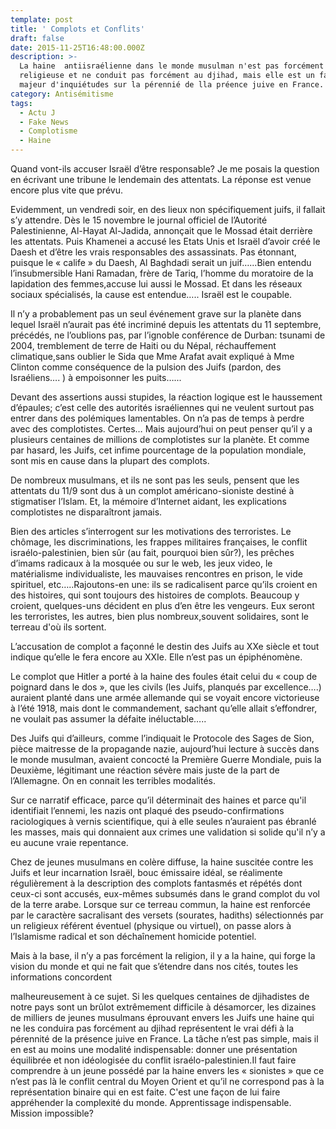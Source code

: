 ```yaml
---
template: post
title: ' Complots et Conflits'
draft: false
date: 2015-11-25T16:48:00.000Z
description: >-
  La haine  antiisraélienne dans le monde musulman n'est pas forcément d'origine
  religieuse et ne conduit pas forcément au djihad, mais elle est un facteur
  majeur d'inquiétudes sur la pérennié de lla préence juive en France.
category: Antisémitisme
tags:
  - Actu J
  - Fake News
  - Complotisme
  - Haine
---
```



Quand vont-ils accuser Israël d’être responsable? Je me posais la question en écrivant une tribune le lendemain des attentats. La réponse est venue encore plus vite que prévu. 

Evidemment, un vendredi soir, en des lieux non spécifiquement juifs, il fallait s’y attendre. Dès le 15 novembre le journal officiel  de l’Autorité Palestinienne, Al-Hayat Al-Jadida, annonçait que le Mossad était derrière les attentats. Puis Khamenei a accusé   les Etats Unis et Israël d’avoir créé le Daesh et d’être les vrais responsables des assassinats. Pas étonnant, puisque le « calife » du Daesh, Al Baghdadi serait un juif…...Bien entendu l’insubmersible Hani Ramadan, frère de Tariq, l’homme du moratoire de la lapidation des femmes,accuse lui aussi le Mossad. Et dans les réseaux sociaux spécialisés, la cause est entendue….. Israël est le coupable. 

Il n’y a probablement  pas un seul événement grave sur la planète dans lequel Israël n’aurait pas été incriminé depuis les attentats du 11 septembre, précédés, ne l’oublions pas,  par l’ignoble conférence de Durban: tsunami de 2004, tremblement de terre de Haiti ou du Népal, réchauffement climatique,sans oublier le Sida que Mme Arafat avait expliqué  à Mme Clinton comme conséquence de la pulsion des Juifs (pardon, des Israéliens…. ) à empoisonner les puits…...

Devant des assertions aussi stupides, la réaction logique est le haussement d’épaules; c’est celle des autorités israéliennes qui ne veulent surtout pas entrer dans des polémiques lamentables. On n’a pas de temps à perdre avec des complotistes. Certes… Mais aujourd’hui on peut penser qu’il y a plusieurs centaines de millions de complotistes sur la planète. Et comme par hasard, les Juifs, cet infime pourcentage de la population mondiale, sont mis en cause dans la plupart des complots.

De nombreux musulmans, et ils ne sont pas les seuls,  pensent que les attentats du 11/9 sont dus à un complot américano-sioniste destiné à stigmatiser l’Islam. Et, la mémoire d’Internet aidant, les explications complotistes ne disparaîtront jamais.

Bien des articles s’interrogent sur les motivations des terroristes. Le chômage, les discriminations, les frappes militaires françaises, le conflit israélo-palestinien, bien sûr (au fait, pourquoi bien sûr?), les prêches d’imams radicaux à la mosquée ou sur le web, les jeux video, le matérialisme individualiste, les mauvaises rencontres en prison, le vide spirituel, etc…..Rajoutons-en une: ils se radicalisent parce qu’ils croient en des histoires, qui sont toujours des histoires de complots. Beaucoup y croient, quelques-uns décident en plus d’en être les vengeurs. Eux seront les terroristes, les autres, bien plus nombreux,souvent solidaires, sont le terreau d'où ils sortent.

L’accusation de complot a façonné le destin des Juifs au XXe siècle et tout indique qu’elle le  fera encore au XXIe. Elle n’est pas un épiphénomène.

Le complot que Hitler a porté à la haine des foules était celui du « coup de poignard dans le dos », que les civils (les Juifs, planqués par excellence….) auraient planté dans une armée allemande qui se voyait encore victorieuse à l’été 1918, mais dont le commandement, sachant qu’elle allait s’effondrer, ne voulait pas assumer la défaite inéluctable…..

Des Juifs qui d’ailleurs,  comme l’indiquait le Protocole des Sages de Sion, pièce maitresse de la propagande nazie, aujourd’hui lecture à succès dans le monde musulman, avaient concocté la Première Guerre Mondiale, puis la Deuxième, légitimant une réaction sévère mais juste de la part de l’Allemagne. On en connait les terribles modalités. 

Sur ce narratif efficace, parce qu’il déterminait des haines et parce qu'il identifiait l’ennemi,  les nazis ont plaqué des pseudo-confirmations raciologiques à vernis scientifique, qui à elle seules n’auraient pas ébranlé les masses, mais qui donnaient aux crimes une validation si solide qu'il n’y a eu aucune vraie repentance.

 Chez de jeunes musulmans en colère diffuse, la haine suscitée contre les Juifs et leur incarnation Israël, bouc émissaire idéal, se réalimente régulièrement à la description des complots fantasmés et répétés dont ceux-ci sont accusés, eux-mêmes subsumés dans le grand complot du vol de la terre arabe. Lorsque sur ce terreau commun, la haine est renforcée par le caractère sacralisant des versets (sourates, hadiths) sélectionnés par un religieux référent éventuel (physique ou virtuel), on passe alors à l’Islamisme radical et son déchaînement homicide potentiel. 

 Mais à la base, il n’y a pas forcément la religion, il y a la haine, qui forge la vision du monde et qui ne fait que s’étendre dans nos cités, toutes les informations concordent

 malheureusement  à ce sujet. Si les quelques centaines de djihadistes de notre pays sont un brûlot extrêmement difficile à désamorcer, les dizaines de milliers de jeunes musulmans éprouvant envers les Juifs une haine qui ne les conduira pas forcément au djihad représentent le vrai défi à la pérennité de la présence juive en France. La tâche n’est pas simple, mais il en est au moins une modalité indispensable: donner une présentation équilibrée et non idéologisée du conflit israélo-palestinien.Il faut faire comprendre à un jeune possédé par la haine envers les « sionistes » que ce  n’est pas là le conflit central du Moyen Orient et qu’il ne correspond pas à la représentation binaire qui en est faite. C'est une façon de lui faire appréhender la complexité du monde. Apprentissage indispensable. Mission impossible?
